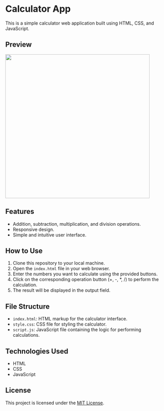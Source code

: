 
# Calculator App

This is a simple calculator web application built using HTML, CSS, and JavaScript.

## Preview
<img width="450px" src="https://github.com/mohitkaninwal/calculator/assets/89794081/9eba482b-eddf-4b3f-830b-59de4390f5b1"/>

## Features
- Addition, subtraction, multiplication, and division operations.
- Responsive design.
- Simple and intuitive user interface.

## How to Use
1. Clone this repository to your local machine.
2. Open the `index.html` file in your web browser.
3. Enter the numbers you want to calculate using the provided buttons.
4. Click on the corresponding operation button (+, -, *, /) to perform the calculation.
5. The result will be displayed in the output field.

## File Structure
- `index.html`: HTML markup for the calculator interface.
- `style.css`: CSS file for styling the calculator.
- `script.js`: JavaScript file containing the logic for performing calculations.

## Technologies Used
- HTML
- CSS
- JavaScript

## License
This project is licensed under the [MIT License](LICENSE).

